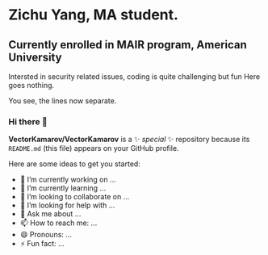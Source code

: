 # Zichu Yang, MA student.
## Currently enrolled in MAIR program, American University

Intersted in security related issues, coding is quite challenging but fun
Here goes nothing.

You see, the lines now separate.


### Hi there 👋


**VectorKamarov/VectorKamarov** is a ✨ _special_ ✨ repository because its `README.md` (this file) appears on your GitHub profile.

Here are some ideas to get you started:

- 🔭 I’m currently working on ...
- 🌱 I’m currently learning ...
- 👯 I’m looking to collaborate on ...
- 🤔 I’m looking for help with ...
- 💬 Ask me about ...
- 📫 How to reach me: ...
- 😄 Pronouns: ...
- ⚡ Fun fact: ...

